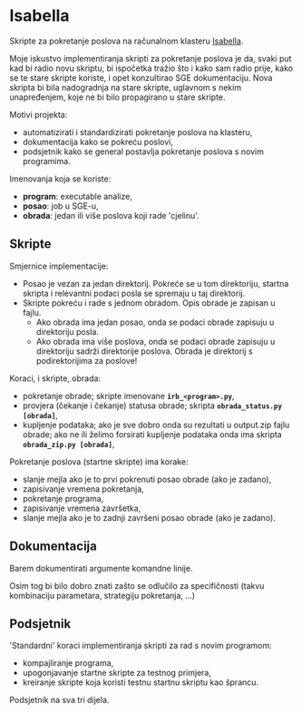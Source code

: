 # Isabella
Skripte za pokretanje poslova na računalnom klasteru [Isabella](https://www.srce.unizg.hr/isabella/).

Moje iskustvo implementiranja skripti za pokretanje poslova je da, svaki put kad bi radio novu skriptu, bi ispočetka tražio što i kako sam radio prije, kako se te stare skripte koriste, i opet konzultirao SGE dokumentaciju. Nova skripta bi bila nadogradnja na stare skripte, uglavnom s nekim unapređenjem, koje ne bi bilo propagirano u stare skripte.

Motivi projekta:
* automatizirati i standardizirati pokretanje poslova na klasteru,
* dokumentacija kako se pokreću poslovi,
* podsjetnik kako se general postavlja pokretanje poslova s novim programima.

Imenovanja koja se koriste:
* **program**: executable analize,
* **posao**: job u SGE-u,
* **obrada**: jedan ili više poslova koji rade 'cjelinu'.

## Skripte

Smjernice implementacije:
* Posao je vezan za jedan direktorij. Pokreće se u tom direktoriju, startna skripta i relevantni podaci posla se spremaju u taj direktorij.
* Skripte pokreću i rade s jednom obradom. Opis obrade je zapisan u fajlu.
  * Ako obrada ima jedan posao, onda se podaci obrade zapisuju u direktoriju posla.
  * Ako obrada ima više poslova, onda se podaci obrade zapisuju u direktoriju sadrži direktorije poslova. Obrada je direktorij s podirektorijima za poslove!

Koraci, i skripte, obrada:
* pokretanje obrade; skripte imenovane **`irb_<program>.py`**,
* provjera (čekanje i čekanje) statusa obrade; skripta **`obrada_status.py [obrada]`**,
* kupljenje podataka; ako je sve dobro onda su rezultati u output.zip fajlu obrade; ako ne ili želimo forsirati kupljenje podataka onda ima skripta **`obrada_zip.py [obrada]`**,

Pokretanje poslova (startne skripte) ima korake:
* slanje mejla ako je to prvi pokrenuti posao obrade (ako je zadano),
* zapisivanje vremena pokretanja,
* pokretanje programa,
* zapisivanje vremena završetka,
* slanje mejla ako je to zadnji završeni posao obrade (ako je zadano).


## Dokumentacija

Barem dokumentirati argumente komandne linije.

Osim tog bi bilo dobro znati zašto se odlučilo za specifičnosti (takvu kombinaciju parametara, strategiju pokretanja, ...)

## Podsjetnik

'Standardni' koraci implementiranja skripti za rad s novim programom:
* kompajliranje programa,
* upogonjavanje startne skripte za testnog primjera,
* kreiranje skripte koja koristi testnu startnu skriptu kao šprancu.

Podsjetnik na sva tri dijela. 

